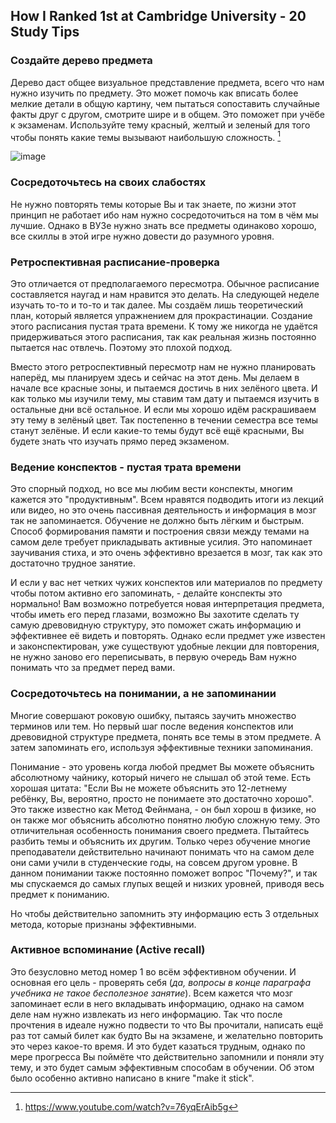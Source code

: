 ## How I Ranked 1st at Cambridge University - 20 Study Tips
### Создайте дерево предмета
Дерево даст общее визуальное представление предмета, всего что нам нужно изучить по предмету. Это может помочь как вписать более мелкие детали в общую картину, чем пытаться сопоставить случайные факты друг с другом, смотрите шире и в общем. Это поможет при учёбе к экзаменам. Используйте тему красный, желтый и зеленый для того чтобы понять какие темы вызывают наибольшую сложность. [^1]

![image](https://github.com/jestxfot/psychology/assets/87380272/6ef87e18-e5f8-4ef2-9824-e072013893c2)

[^1]: https://www.youtube.com/watch?v=76yqErAib5g

### Сосредоточьтесь на своих слабостях
Не нужно повторять темы которые Вы и так знаете, по жизни этот принцип не работает ибо нам нужно сосредоточиться на том в чём мы лучшие. Однако в ВУЗе нужно знать все предметы одинаково хорошо, все скиллы в этой игре нужно довести до разумного уровня. 

### Ретроспективная расписание-проверка
Это отличается от предполагаемого пересмотра. Обычное расписание составляется наугад и нам нравится это делать. На следующей неделе изучать то-то и то-то и так далее. Мы создаём лишь теоретический план, который является упражнением для прокрастинации. Создание этого расписания пустая трата времени. К тому же никогда не удаётся придерживаться этого расписания, так как реальная жизнь постоянно пытается нас отвлечь. Поэтому это плохой подход.

Вместо этого ретроспективный пересмотр нам не нужно планировать наперёд, мы планируем здесь и сейчас на этот день. Мы делаем в начале все красные зоны, и пытаемся достичь в них зелёного цвета. И как только мы изучили тему, мы ставим там дату и пытаемся изучить в остальные дни всё остальное. И если мы хорошо идём раскрашиваем эту тему в зелёный цвет. Так постепенно в течении семестра все темы станут зелёные. И если какие-то темы будут всё ещё красными, Вы будете знать что изучать прямо перед экзаменом.

### Ведение конспектов - пустая трата времени
Это спорный подход, но все мы любим вести конспекты, многим кажется это "продуктивным". Всем нравятся подводить итоги из лекций или видео, но это очень пассивная деятельность и информация в мозг так не запоминается. Обучение не должно быть лёгким и быстрым. Способ формирования памяти и построения связи между темами на самом деле требует прикладывать активные усилия. Это напоминает заучивания стиха, и это очень эффективно врезается в мозг, так как это достаточно трудное занятие. 

И если у вас нет четких чужих конспектов или материалов по предмету чтобы потом активно его запоминать, - делайте конспекты это нормально! Вам возможно потребуется новая интерпретация предмета, чтобы иметь его перед глазами, возможно Вы захотите сделать ту самую древовидную структуру, это поможет сжать информацию и эффективнее её видеть и повторять. Однако если предмет уже известен и законспектирован, уже существуют удобные лекции для повторения, не нужно заново его переписывать, в первую очередь Вам нужно понимать что за предмет перед вами.

### Сосредоточьтесь на понимании, а не запоминании
Многие совершают роковую ошибку, пытаясь заучить множество терминов или тем. Но первый шаг после ведения конспектов или древовидной структуре предмета, понять все темы в этом предмете. А затем запоминать его, используя эффективные техники запоминания. 

Понимание - это уровень когда любой предмет Вы можете объяснить абсолютному чайнику, который ничего не слышал об этой теме. Есть хорошая цитата: "Если Вы не можете объяснить это 12-летнему ребёнку, Вы, вероятно, просто не понимаете это достаточно хорошо". Это также известно как Метод Фейнмана, - он был хорош в физике, но он также мог объяснить абсолютно понятно любую сложную тему. Это отличительная особенность понимания своего предмета. Пытайтесь разбить темы и объяснить их другим. Только через обучение многие преподаватели действительно начинают понимать что на самом деле они сами учили в студенческие годы, на совсем другом уровне. В данном понимании также постоянно поможет вопрос "Почему?", и так мы спускаемся до самых глупых вещей и низких уровней, приводя весь предмет к пониманию.

Но чтобы действительно запомнить эту информацию есть 3 отдельных метода, которые признаны эффективными.

### Активное вспоминание (Active recall)
Это безусловно метод номер 1 во всём эффективном обучении. И основная его цель - проверять себя (*да, вопросы в конце параграфа учебника не такое бесполезное занятие*). Всем кажется что мозг запоминает если в него вкладывать информацию, однако на самом деле нам нужно извлекать из него информацию. Так что после прочтения в идеале нужно подвести то что Вы прочитали, написать ещё раз тот самый билет как будто Вы на экзамене, и желательно повторить это через какое-то время. И это будет казаться трудным, однако по мере прогресса Вы поймёте что действительно запомнили и поняли эту тему, и это будет самым эффективным способам в обучении. Об этом было особенно активно написано в книге "make it stick".
